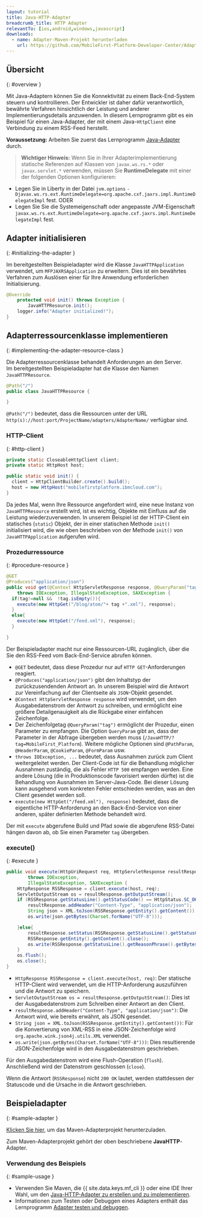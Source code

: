 ```yaml
---
layout: tutorial
title: Java-HTTP-Adapter
breadcrumb_title: HTTP Adapter
relevantTo: [ios,android,windows,javascript]
downloads:
  - name: Adapter-Maven-Projekt herunterladen
    url: https://github.com/MobileFirst-Platform-Developer-Center/Adapters/tree/release80
---
```

<!-- NLS_CHARSET=UTF-8 -->
## Übersicht
{: #overview }

Mit Java-Adaptern können Sie die Konnektivität zu einem Back-End-System steuern und kontrollieren. Der Entwickler ist daher dafür verantwortlich, bewährte Verfahren hinsichtlich der Leistung und anderer Implementierungsdetails anzuwenden. In diesem Lernprogramm gibt es ein Beispiel für einen Java-Adapter, der mit einem Java-`HttpClient` eine Verbindung zu einem RSS-Feed herstellt.

**Voraussetzung:** Arbeiten Sie zuerst das Lernprogramm [Java-Adapter](../) durch. 

>**Wichtiger Hinweis:** Wenn Sie in Ihrer Adapterimplementierung statische Referenzen auf Klassen von `javax.ws.rs.*` oder `javax.servlet.*` verwenden, müssen Sie **RuntimeDelegate** mit einer der folgenden Optionen konfigurieren:

*	Legen Sie in Liberty in der Datei `jvm.options` `-Djavax.ws.rs.ext.RuntimeDelegate=org.apache.cxf.jaxrs.impl.RuntimeDelegateImpl` fest.
ODER
*	Legen Sie Sie die Systemeigenschaft oder angepasste JVM-Eigenschaft `javax.ws.rs.ext.RuntimeDelegate=org.apache.cxf.jaxrs.impl.RuntimeDelegateImpl` fest.

## Adapter initialisieren
{: #initializing-the-adapter }

Im bereitgestellten Beispieladapter wird die Klasse `JavaHTTPApplication` verwendet,
um `MFPJAXRSApplication` zu erweitern. Dies ist ein bewährtes Verfahren zum Auslösen einer für Ihre Anwendung
erforderlichen Initialisierung. 

```java
@Override
    protected void init() throws Exception {
        JavaHTTPResource.init();
    logger.info("Adapter initialized!");
}
```

## Adapterressourcenklasse implementieren
{: #implementing-the-adapter-resource-class }

Die Adapterressourcenklasse behandelt Anforderungen an den Server.   
Im bereitgestellten Beispieladapter hat die Klasse den Namen `JavaHTTPResource`.

```java
@Path("/")
public class JavaHTTPResource {

}
```

`@Path("/")` bedeutet, dass die Ressourcen unter der URL `http(s)://host:port/ProjectName/adapters/AdapterName/` verfügbar sind.

### HTTP-Client
{: #http-client }

```java
private static CloseableHttpClient client;
private static HttpHost host;

public static void init() {
  client = HttpClientBuilder.create().build();
  host = new HttpHost("mobilefirstplatform.ibmcloud.com");
}
```

Da jedes Mal, wenn Ihre Ressource angefordert wird, eine neue Instanz von `JavaHTTPResource` erstellt wird,
ist es wichtig, Objekte mit Einfluss auf die Leistung wiederzuverwenden. In unserem Beispiel ist der HTTP-Client ein
statisches (`static`) Objekt, der in einer statischen Methode `init()` initialisiert wird, die
wie oben beschrieben von der Methode `init()` von `JavaHTTPApplication` aufgerufen wird. 

### Prozedurressource
{: #procedure-resource }

```java
@GET
@Produces("application/json")
public void get(@Context HttpServletResponse response, @QueryParam("tag") String tag)
    throws IOException, IllegalStateException, SAXException {
  if(tag!=null &&  !tag.isEmpty()){
    execute(new HttpGet("/blog/atom/"+ tag +".xml"), response);
  }
  else{
    execute(new HttpGet("/feed.xml"), response);
  }

}
```

Der Beispieladapter macht nur eine Ressourcen-URL zugänglich, über die Sie den RSS-Feed vom Back-End-Service abrufen können. 

* `@GET` bedeutet, dass diese Prozedur nur auf `HTTP GET`-Anforderungen reagiert. 
* `@Produces("application/json")` gibt den Inhaltstyp der zurückzusendenden Antwort an. In unserem Beispiel wird die Antwort zur Vereinfachung auf der Clientseite als `JSON`-Objekt gesendet. 
* `@Context HttpServletResponse response` wird verwendet, um den Ausgabedatenstrom der Antwort zu schreiben, und ermöglicht eine größere Detailgenauigkeit als die Rückgabe einer einfahcen Zeichenfolge. 
* Der Zeichenfolgetag `@QueryParam("tag")` ermöglicht der Prozedur, einen Parameter zu empfangen. Die Option `QueryParam` gibt an, dass der Parameter in der Abfrage übergeben werden muss (`/JavaHTTP/?tag=MobileFirst_Platform`). Weitere mögliche Optionen sind `@PathParam`, `@HeaderParam`, `@CookieParam`, `@FormParam` usw. 
* `throws IOException, ...` bedeutet, dass Ausnahmen zurück zum Client weitergeleitet werden. Der Client-Code ist für die Behandlung möglicher Ausnahmen zuständig, die als Fehler `HTTP 500` empfangen werden. Eine andere Lösung (die in Produktionscode favorisiert werden dürfte) ist die Behandlung von Ausnahmen im Server-Java-Code. Bei dieser Lösung kann ausgehend vom konkreten Fehler entschieden werden, was an den Client gesendet werden soll. 
* `execute(new HttpGet("/feed.xml"), response)` bedeutet, dass die eigentliche HTTP-Anforderung an den Back-End-Service von einer anderen, später definierten Methode behandelt wird. 

Der mit `execute`
abgerufene Build und Pfad sowie die abgerufene RSS-Datei hängen davon ab, ob Sie einen Parameter `tag` übergeben. 

### execute()
{: #execute }

```java
public void execute(HttpUriRequest req, HttpServletResponse resultResponse)
        throws IOException,
        IllegalStateException, SAXException {
    HttpResponse RSSResponse = client.execute(host, req);
    ServletOutputStream os = resultResponse.getOutputStream();
    if (RSSResponse.getStatusLine().getStatusCode() == HttpStatus.SC_OK){  
        resultResponse.addHeader("Content-Type", "application/json");
        String json = XML.toJson(RSSResponse.getEntity().getContent());
        os.write(json.getBytes(Charset.forName("UTF-8")));

    }else{
        resultResponse.setStatus(RSSResponse.getStatusLine().getStatusCode());
        RSSResponse.getEntity().getContent().close();
        os.write(RSSResponse.getStatusLine().getReasonPhrase().getBytes());
    }
    os.flush();
    os.close();
}
```

* `HttpResponse RSSResponse = client.execute(host, req)`: Der statische HTTP-Client wird verwendet, um die HTTP-Anforderung auszuführen und die Antwort zu speichern. 
* `ServletOutputStream os = resultResponse.getOutputStream()`: Dies ist der Ausgabedatenstrom zum Schreiben einer Antwort an den Client. 
* `resultResponse.addHeader("Content-Type", "application/json")`: Die Antwort wird, wie bereits erwähnt, als JSON gesendet. 
* `String json = XML.toJson(RSSResponse.getEntity().getContent())`: Für die Konvertierung von XML-RSS in eine JSON-Zeichenfolge wird `org.apache.wink.json4j.utils.XML` verwendet. 
* `os.write(json.getBytes(Charset.forName("UTF-8")))`: Dies resultierende JSON-Zeichenfolge wird in den Ausgabedatenstrom geschrieben. 

Für den Ausgabedatenstrom wird eine Flush-Operation (`flush`). Anschließend wird der Datenstrom geschlossen (`close`). 

Wenn die Antwort (`RSSResponse`) nicht `200 OK` lautet, werden stattdessen der Statuscode und die Ursache in die Antwort geschrieben. 

## Beispieladapter
{: #sample-adapter }

[Klicken Sie hier](https://github.com/MobileFirst-Platform-Developer-Center/Adapters/tree/release80), um das Maven-Adapterprojekt herunterzuladen. 

Zum Maven-Adapterprojekt gehört der oben beschriebene **JavaHTTP**-Adapter. 

### Verwendung des Beispiels
{: #sample-usage }

* Verwenden Sie Maven, die {{ site.data.keys.mf_cli }} oder eine IDE Ihrer Wahl, um
den [Java-HTTP-Adapter zu erstellen und zu implementieren](../../creating-adapters/). 
* Informationen zum Testen oder Debuggen eines Adapters enthält das Lernprogramm [Adapter testen und debuggen](../../testing-and-debugging-adapters). 
